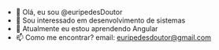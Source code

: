 - 👋 Olá, eu sou @euripedesDoutor
- 👀 Sou interessado em desenvolvimento de sistemas
- 🌱 Atualmente eu estou aprendendo Angular
- 📫 Como me encontrar? email: euripedesdoutor@gmail.com

<!---
euripedesDoutor/euripedesDoutor is a ✨ special ✨ repository because its `README.md` (this file) appears on your GitHub profile.
You can click the Preview link to take a look at your changes.
--->
